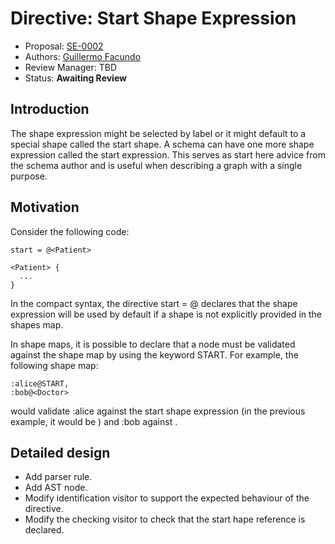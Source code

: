 # Directive: Start Shape Expression

* Proposal: [SE-0002](0002-start-shape-expression.md)
* Authors: [Guillermo Facundo](https://github.com/thewilly)
* Review Manager: TBD
* Status: **Awaiting Review**

## Introduction

The shape expression might be selected by label or it might default
to a special shape called the start shape. A schema can have one more shape
expression called the start expression. This serves as start here advice from
the schema author and is useful when describing a graph with a single purpose.

## Motivation

Consider the following code:
```shex-lite
start = @<Patient>

<Patient> {
  ...
}
```
In the compact syntax, the directive start = @<Patient> declares that the shape expression <Patient> will be used by default if a shape is not explicitly provided in the shapes map.

In shape maps, it is possible to declare that a node must be validated against the shape map by using the keyword START. For example, the following shape map:
```shex-lite
:alice@START,
:bob@<Doctor>
```
would validate :alice against the start shape expression (in the previous example, it would be <Patient>) and :bob against <Doctor>.

## Detailed design

* Add parser rule.
* Add AST node.
* Modify identification visitor to support the expected behaviour of the directive.
* Modify the checking visitor to check that the start hape reference is declared.
